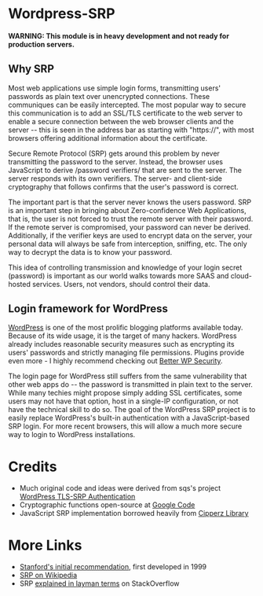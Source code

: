 Wordpress-SRP
=============

#### WARNING: This module is in heavy development and not ready for production servers. 


Why SRP
--------------

Most web applications use simple login forms, transmitting users' passwords as plain text over unencrypted connections. These communiques can be easily intercepted. The most popular way to secure this communication is to add an SSL/TLS certificate to the web server to enable a secure connection between the web browser clients and the server -- this is seen in the address bar as starting with "https://", with most browsers offering additional information about the certificate.

Secure Remote Protocol (SRP) gets around this problem by never transmitting the password to the server. Instead, the browser uses JavaScript to derive /password verifiers/ that are sent to the server. The server responds with its own verifiers. The server- and client-side cryptography that follows confirms that the user's password is correct. 

The important part is that the server never knows the users password. SRP is an important step in bringing about Zero-confidence Web Applications, that is, the user is not forced to trust the remote server with their password. If the remote server is compromised, your password can never be derived. Additionally, if the verifier keys are used to encrypt data on the server, your personal data will always be safe from interception, sniffing, etc. The only way to decrypt the data is to know your password.

This idea of controlling transmission and knowledge of your login secret (password) is important as our world walks towards more SAAS and cloud-hosted services. Users, not vendors, should control their data.


Login framework for WordPress
---------------

[WordPress][wordpress] is one of the most prolific blogging platforms available today. Because of its wide usage, it is the target of many hackers. WordPress already includes reasonable security measures such as encrypting its users' passwords and strictly managing file permissions. Plugins provide even more - I highly recommend checking out [Better WP Security][wpsec].

The login page for WordPress still suffers from the same vulnerability that other web apps do -- the password is transmitted in plain text to the server. While many techies might propose simply adding SSL certificates, some users may not have that option, host in a single-IP configuration, or not have the technical skill to do so. The goal of the WordPress SRP project is to easily replace WordPress's built-in authentication with a JavaScript-based SRP login. For more recent browsers, this will allow a much more secure way to login to WordPress installations.




Credits
===============

* Much original code and ideas were derived from sqs's project [WordPress TLS-SRP Authentication][ghtls]
* Cryptographic functions open-source at [Google Code][google code]
* JavaScript SRP implementation borrowed heavily from [Cipperz Library][clipperz]


More Links
===============

* [Stanford's initial recommendation][stanford], first developed in 1999
* [SRP on Wikipedia][wiki]
* SRP [explained in layman terms][so] on StackOverflow


[wordpress]: http://wordpress.org/ "WordPress Blog Tool"
[wpsec]: http://wordpress.org/extend/plugins/better-wp-security/ "Better WP Security: WordPress Plugin"
[ghtls]: https://github.com/sqs/wordpress-tls-srp-authentication/ "WordPress TLS-SRP Authentication"
[google code]: http://code.google.com/p/crypto-js/ "CryptoJS at Google Code"
[clipperz]: http://clipperz.com/open_source/javascript_crypto_library "Clipperz JavaScript Crypto Library"
[stanford]: http://srp.stanford.edu/ "Stanford SRP Homepage"
[wiki]: http://en.wikipedia.org/wiki/Secure_Remote_Password_protocol "Secure Remote Password Protocol"
[so]: http://stackoverflow.com/questions/4638967/secure-remote-password-srp-in-laymen-terms "SRP in Laymen Terms"
